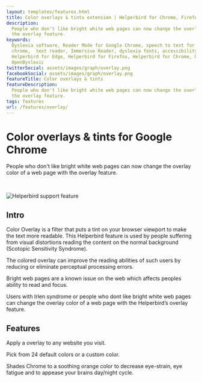 ```yaml
---
layout: templates/features.html
title: Color overlays & tints extension | Helperbird for Chrome, Firefox & Edge
description:
  People who don't like bright white web pages can now change the overlay color of a web page with
  the overlay feature.
keywords:
  Dyslexia software, Reader Mode for Google Chrome, speech to text for chrome, Text to speech for
  chrome,  text reader, Immersive Reader, dyslexia fonts, accessibility software, dyslexia software,
  Helperbird for Edge, Helperbird for Firefox, Helperbird for Chrome, Opendyslexic for Chrome,
  OpenDyslexic
twitterSocial: assets/images/graph/overlay.png
facebookSocial: assets/images/graph/overlay.png
featureTitle: Color overlays & tints
featureDescription:
  People who don't like bright white web pages can now change the overlay color of a web page with
  the overlay feature.
tags: features
url: /features/overlay/
---
```


# Color overlays & tints for Google Chrome

People who don't like bright white web pages can now change the overlay color of a web page with the
overlay feature.

<a 
  class="px-8 py-3 border  text-base font-medium rounded-md text-white bg-indigo-600 hover:bg-indigo-700 " style="color: white;" 
  href="/pricing"> Try Helperbird for Free </a>

![Helperbird support feature](https://www.helperbird.com/assets/images/new/overlay/overlay.png)

## Intro

Color Overlay is a filter that puts a tint on your browser viewport to make the text more readable.
This Helperbird feature is used by people suffering from visual distortions reading the content on
the normal background (Scotopic Sensitivity Syndrome).

The colored overlay can improve the reading abilities of such users by reducing or eliminate
perceptual processing errors.

Bright web pages are a known issue on the web which affects peoples ability to read and focus.

Users with Irlen syndrome or people who dont like bright white web pages can change the overlay
color of a web page with the Helperbird’s overlay feature.

## Features

Apply a overlay to any website you visit.

Pick from 24 default colors or a custom color.

Shades Chrome to a soothing orange color to decrease eye-strain, eye fatigue and to appease your
brains day/night cycle.
